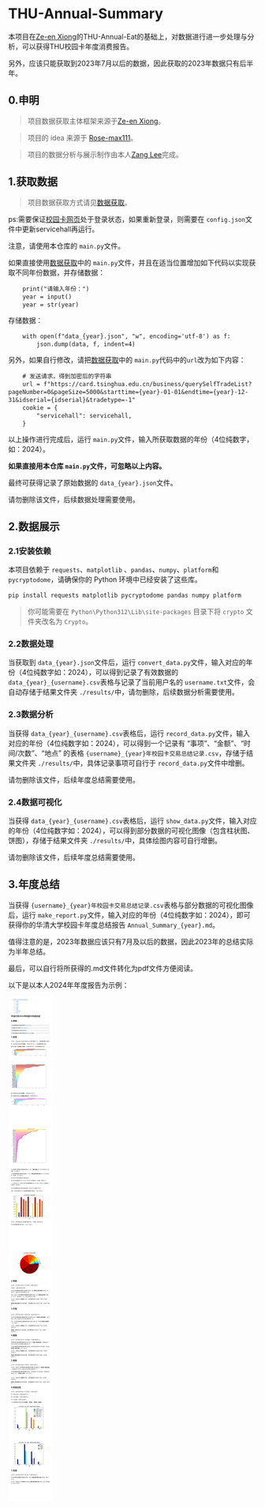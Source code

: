 # THU-Annual-Summary

本项目在[Ze-en Xiong](https://github.com/leverimmy)的THU-Annual-Eat的基础上，对数据进行进一步处理与分析，可以获得THU校园卡年度消费报告。

另外，应该只能获取到2023年7月以后的数据，因此获取的2023年数据只有后半年。

## 0.申明

> 项目数据获取主体框架来源于[Ze-en Xiong](https://github.com/leverimmy)。

> 项目的 idea 来源于 [Rose-max111](https://github.com/Rose-max111)。

> 项目的数据分析与展示制作由本人[Zang Lee](https://github.com/MrZang27)完成。


## 1.获取数据

> 项目数据获取方式请见[数据获取](https://github.com/leverimmy/THU-Annual-Eat)。



ps:需要保证[校园卡网页](https://card.tsinghua.edu.cn/userselftrade)处于登录状态，如果重新登录，则需要在 `config.json`文件中更新servicehall再运行。


注意，请使用本仓库的 `main.py`文件。


如果直接使用[数据获取](https://github.com/leverimmy/THU-Annual-Eat)中的 `main.py`文件，并且在适当位置增加如下代码以实现获取不同年份数据，并存储数据：

```
    print("请输入年份：")
    year = input()
    year = str(year)
```

存储数据：

```
    with open(f"data_{year}.json", "w", encoding='utf-8') as f:
        json.dump(data, f, indent=4)
```

另外，如果自行修改，请把[数据获取](https://github.com/leverimmy/THU-Annual-Eat)中的 `main.py`代码中的`url`改为如下内容：

```
    # 发送请求，得到加密后的字符串
    url = f"https://card.tsinghua.edu.cn/business/querySelfTradeList?pageNumber=0&pageSize=5000&starttime={year}-01-01&endtime={year}-12-31&idserial={idserial}&tradetype=-1"
    cookie = {
        "servicehall": servicehall,
    }
```



以上操作进行完成后，运行 `main.py`文件，输入所获取数据的年份（4位纯数字，如：2024）。


**如果直接用本仓库 `main.py`文件，可忽略以上内容。**

最终可获得记录了原始数据的 `data_{year}.json`文件。

请勿删除该文件，后续数据处理需要使用。


## 2.数据展示

### 2.1安装依赖

本项目依赖于 `requests`、`matplotlib` 、`pandas`、`numpy`、`platform`和 `pycryptodome`，请确保你的 Python 环境中已经安装了这些库。

```bash
pip install requests matplotlib pycryptodome pandas numpy platform
```

> 你可能需要在 `Python\Python312\Lib\site-packages` 目录下将 `crypto` 文件夹改名为 `Crypto`。


### 2.2数据处理

当获取到 `data_{year}.json`文件后，运行 `convert_data.py`文件，输入对应的年份（4位纯数字如：2024），可以得到记录了有效数据的 `data_{year}_{username}.csv`表格与记录了当前用户名的 `username.txt`文件，会自动存储于结果文件夹 `./results/`中，请勿删除，后续数据分析需要使用。


### 2.3数据分析

当获得 `data_{year}_{username}.csv`表格后，运行 `record_data.py`文件，输入对应的年份（4位纯数字如：2024），可以得到一个记录有 “事项”、“金额”、“时间/次数”、“地点” 的表格 `{username}_{year}年校园卡交易总结记录.csv`，存储于结果文件夹 `./results/`中，具体记录事项可自行于 `record_data.py`文件中增删。

请勿删除该文件，后续年度总结需要使用。


### 2.4数据可视化

当获得 `data_{year}_{username}.csv`表格后，运行 `show_data.py`文件，输入对应的年份（4位纯数字如：2024），可以得到部分数据的可视化图像（包含柱状图、饼图），存储于结果文件夹 `./results/`中，具体绘图内容可自行增删。

请勿删除该文件，后续年度总结需要使用。


## 3.年度总结

当获得 `{username}_{year}年校园卡交易总结记录.csv`表格与部分数据的可视化图像后，运行 `make_report.py`文件，输入对应的年份（4位纯数字如：2024），即可获得你的华清大学校园卡年度总结报告 `Annual_Summary_{year}.md`。

值得注意的是，2023年数据应该只有7月及以后的数据，因此2023年的总结实际为半年总结。

最后，可以自行将所获得的.md文件转化为pdf文件方便阅读。

以下是以本人2024年年度报告为示例：

![图片](Example_Annual_Summary_2024.png)
